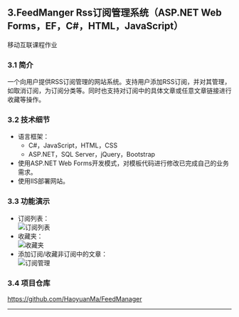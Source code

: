 
## **3.FeedManger Rss订阅管理系统（ASP.NET Web Forms，EF，C#，HTML，JavaScript）**
移动互联课程作业
###  3.1 简介
一个向用户提供RSS订阅管理的网站系统。支持用户添加RSS订阅，并对其管理，如取消订阅，为订阅分类等。同时也支持对订阅中的具体文章或任意文章链接进行收藏等操作。
###  3.2 技术细节
- 语言框架：
    - C#，JavaScript，HTML，CSS
    - ASP.NET，SQL Server，jQuery，Bootstrap
- 使用ASP.NET Web Forms开发模式，对模板代码进行修改已完成自己的业务需求。
- 使用IIS部署网站。

###  3.3 功能演示
- 订阅列表：<br>
![订阅列表][pic-3.3.0]<br>
- 收藏夹：<br>
![收藏夹][pic-3.3.1]<br>
- 添加订阅/收藏非订阅中的文章：<br>
![订阅管理][pic-3.3.2]<br>

###  3.4 项目仓库
<https://github.com/HaoyuanMa/FeedManager>

----

[pic-3.3.0]: https://vkceyugu.cdn.bspapp.com/VKCEYUGU-1682933a-c290-4a19-a517-c44d14df20fc/f52f1930-4637-476c-8888-b9b7b889af88.png
[pic-3.3.1]: https://vkceyugu.cdn.bspapp.com/VKCEYUGU-1682933a-c290-4a19-a517-c44d14df20fc/005514d1-07d4-4153-b801-9d462abba4dc.png
[pic-3.3.2]: https://vkceyugu.cdn.bspapp.com/VKCEYUGU-1682933a-c290-4a19-a517-c44d14df20fc/e6f8beb4-463e-41b0-9fd4-f58e728e7abb.png

